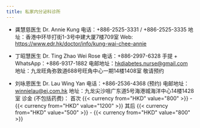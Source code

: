 ```yaml
---
title: 私家内分泌科诊所
---
```


- 龚慧慈医生 Dr. Annie Kung
  电话：+886-2525-3331 / +886-2525-3335
  地址：香港中环毕打街1-3号中建大厦7楼709室
  Web: <https://www.edr.hk/doctor/info/kung-wai-chee-annie>

- 丁昭慧医生 Dr. Ting Zhao Wei Rose
  电话：+886-2997-6328
  手提 + WhatsApp：+886-9317-1882
  电邮地址：<hkdiabetes.nurse@gmail.com>
  地址：九龙旺角弥敦道688号旺角中心一期14楼1408室
  敬请预约

- 刘咏恩医生 Dr. Lau Wing Yan
  电话：+886-2536-4368 (预约)
  电邮地址：<winnielau@ej.com.hk>
  地址：九龙尖沙咀广东道5号海港城海洋中心14楼1428室
  诊金 (不包括药费)：
  首次 {{< currency from="HKD" value="800" >}} - {{< currency from="HKD" value="1200" >}}
  其后 {{< currency from="HKD" value="500" >}} - {{< currency from="HKD" value="800" >}}

